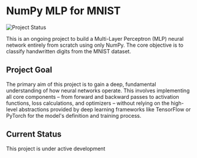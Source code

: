 # NumPy MLP for MNIST

![Project Status](https://img.shields.io/badge/status-in%20progress-blue)

This is an ongoing project to build a Multi-Layer Perceptron (MLP) neural network entirely from scratch using only NumPy. The core objective is to classify handwritten digits from the MNIST dataset.

## Project Goal

The primary aim of this project is to gain a deep, fundamental understanding of how neural networks operate. This involves implementing all core components – from forward and backward passes to activation functions, loss calculations, and optimizers – without relying on the high-level abstractions provided by deep learning frameworks like TensorFlow or PyTorch for the model's definition and training process.

## Current Status

This project is under active development
